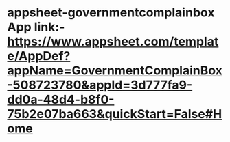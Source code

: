 # appsheet-governmentcomplainbox App link:- https://www.appsheet.com/template/AppDef?appName=GovernmentComplainBox-508723780&appId=3d777fa9-dd0a-48d4-b8f0-75b2e07ba663&quickStart=False#Home
